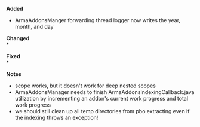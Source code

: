 **Added**  
* ArmaAddonsManger forwarding thread logger now writes the year, month, and day

**Changed**  
* 

**Fixed**  
* 

**Notes**
* scope works, but it doesn't work for deep nested scopes
* ArmaAddonsManager needs to finish ArmaAddonsIndexingCallback.java utilization by incrementing an addon's current work progress and total work progress
* we should still clean up all temp directories from pbo extracting even if the indexing throws an exception!